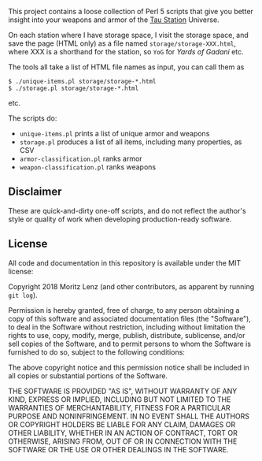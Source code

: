 This project contains a loose collection of Perl 5 scripts that
give you better insight into your weapons and armor of the
[Tau Station](https://taustation.space) Universe.

On each station where I have storage space, I visit the storage space, and
save the page (HTML only) as a file named `storage/storage-XXX.html`, where XXX
is a shorthand for the station, so `YoG` for *Yards of Gadani* etc.

The tools all take a list of HTML file names as input, you can call them as

    $ ./unique-items.pl storage/storage-*.html
    $ ./storage.pl storage/storage-*.html

etc.

The scripts do:

* `unique-items.pl` prints a list of unique armor and weapons
* `storage.pl` produces a list of all items, including many properties, as CSV
* `armor-classification.pl` ranks armor
* `weapon-classification.pl` ranks weapons

## Disclaimer

These are quick-and-dirty one-off scripts, and do not reflect the author's
style or quality of work when developing production-ready software.

## License

All code and documentation in this repository is available under the MIT license:

Copyright 2018 Moritz Lenz (and other contributors, as apparent by running `git log`).

Permission is hereby granted, free of charge, to any person obtaining a copy of this software and associated documentation files (the "Software"), to deal in the Software without restriction, including without limitation the rights to use, copy, modify, merge, publish, distribute, sublicense, and/or sell copies of the Software, and to permit persons to whom the Software is furnished to do so, subject to the following conditions:

The above copyright notice and this permission notice shall be included in all copies or substantial portions of the Software.

THE SOFTWARE IS PROVIDED "AS IS", WITHOUT WARRANTY OF ANY KIND, EXPRESS OR IMPLIED, INCLUDING BUT NOT LIMITED TO THE WARRANTIES OF MERCHANTABILITY, FITNESS FOR A PARTICULAR PURPOSE AND NONINFRINGEMENT. IN NO EVENT SHALL THE AUTHORS OR COPYRIGHT HOLDERS BE LIABLE FOR ANY CLAIM, DAMAGES OR OTHER LIABILITY, WHETHER IN AN ACTION OF CONTRACT, TORT OR OTHERWISE, ARISING FROM, OUT OF OR IN CONNECTION WITH THE SOFTWARE OR THE USE OR OTHER DEALINGS IN THE SOFTWARE.
